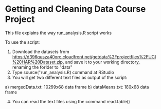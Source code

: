 # Getting and Cleaning Data Course Project

This file explains the way run_analysis.R script works

To use the script:

1. Download the datasets from https://d396qusza40orc.cloudfront.net/getdata%2Fprojectfiles%2FUCI%20HAR%20Dataset.zip, and save it to your working directory, renaming the forlder to "data"
2. Type source("run_analysis.R) command at RStudio 
3. You will get two different text files as output of the script:

a) mergedData.txt: 10299x68 data frame
b) dataMeans.txt: 180x68 data frame

4. You can read the text files using the command read.table()
